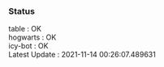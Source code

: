 ### Status


table : OK  
hogwarts : OK  
icy-bot : OK  
Latest Update : 2021-11-14 00:26:07.489631
